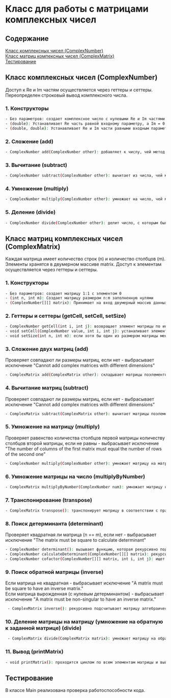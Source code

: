 # Класс для работы с матрицами комплексных чисел
## Содержание
[Класс комплексных чисел (ComplexNumber)](src/ComplexNumber.java)  
[Класс матриц компексных чисел (ComplexMatrix)](src/ComplexMatrix.java)  
[Тестирование](src/Main.java)

  
## Класс комплексных чисел (ComplexNumber)  
Доступ к Re и Im частям осуществляется через геттеры и сеттеры. Переопределен строковый вывод комплексного числа.
### 1. Конструкторы  
```bash
- Без параметров: создает комплексное число с нулевыми Re и Im частями
- (double): Устанавливает Re часть равной входному параметру, а Im = 0
- (double, double): Устанавливает Re и Im части равными входным параметрам соответственно 
```

### 2. Сложение (add)  
```bash
- ComplexNumber add(ComplexNumber other): добавляет к числу, чей метод был вызван, комплексное число other
```

### 3. Вычитание (subtract)
```bash
- ComplexNumber subtract(ComplexNumber other): вычитает из числа, чей метод был вызван число other
```

### 4. Умножение (multiply)
```bash
- ComplexNumber multiply(ComplexNumber other): умножает на число, чей метод был вызван число other в соответствии с формулой
```

### 5. Деление (divide)
```bash
- ComplexNumber divide(ComplexNumber other): делит число, с которым был вызван, на число other, выполняется по формуле
```

  
## Класс матриц комплексных чисел (ComplexMatrix)
Каждая матрица имеет количество строк (n) и количество столбцов (m). Элементы хранятся в двумерном массиве matrix. Доступ к элементам осуществляется через геттеры и сеттеры.

### 1. Конструкторы  
```bash
- Без параметров: создает матрицу 1:1 с элементом 0
- (int n, int m): Создает матрицу размером n:m заполненную нулями
- (ComplexNumber[][] matrix): Принимает на вход двумерный массив данных, создает в соответствии с ними матрицу
```

### 2. Геттеры и сеттеры (getCell, setCell, setSize)
```bash
- ComplexNumber getCell(int i, int j): возвращает элемент матрицы по индексу (i, j). Если индекс находится за пределами границ матрицы - выбрасывает исключение "Index is out of bounds"
- void setCell(ComplexNumber value, int i, int j): устаналивает элемент матрицы по индексу (i, j) равным значению value. Если индекс находится за пределами границ матрицы - выбрасывает исключение "Index is out of bounds"
- void setSize(int n, int m): если хотя бы один из размером матрицы меньше или равен 0, выбрасывает исключение "n and m must be positive", копирует все элементы прошлой матрицы на те же самые места, если в изначальной матрице элементы отсутствовали - заполняет ячейки новой матрицы нулями
``` 

### 3. Сложение двух матриц (add) 
Проверяет совпадают ли размеры матриц, если нет - выбрасывает исключение "Сannot add complex matrices with different dimensions"  
```bash
- ComplexMatrix add(ComplexMatrix other): складывает матрицы поэлементно
```
### 4. Вычитание матриц (subtract)
Проверяет совпадают ли размеры матриц, если нет - выбрасывает исключение "Сannot add complex matrices with different dimensions"  
```bash
- ComplexMatrix subtract(ComplexMatrix other): вычитает матрицы поэлементно
```

### 5. Умножение на матрицу (multiply)
Проверяет равенство количества столбцов первой матрицы количеству столбцов второй матрицы, если не равны - выбрасывает исключение "The number of columns of the first matrix must equal the number of rows of the second one"  
```bash
- ComplexNumber multiply(ComplexNumber other): умножает матрицу на матрицу в соответствии с правилом умножения матриц
```

### 6. Умножение матрицы на число (multiplyByNumber)
```bash
- ComplexMatrix multiplyByNumber(ComplexNumber num): умножает матрицу на число num поэлементно
``` 

### 7. Транспонирование (transpose)
```bash
- ComplexMatrix transpose(): транспонирует матрицу в соответствии с правилом транспонирования матриц
```

### 8. Поиск детерминанта (determinant)
Проверяет квадратная ли матрица (n == m), если нет - выбрасывает исключение "The matrix must be square to calculate determinant"
```bash
- ComplexNumber determinant(): вызывает функцию, которая рекурсивно подсчитывает детерминант
- ComplexNumber calculateDeterminant(ComplexNumber[][] matrix): рекурсивно подсчитывает детерминант
- ComplexNumber cofactor(ComplexNumber[][] matrix, int i, int j): ищет алгебраическое дополнение элемента по индексу (i, j)
```

 ### 9. Поиск обратной матрицы (inverse)
 Если матрица не квадратная - выбрасывает исключение "A matrix must be square to have an inverse matrix."    
 Если матрица вырожденная (с нулевым детерминантом) - выбрасывает исключение "A matrix must be non-singular to have an inverse matrix." 
```bash
 - ComplexMatrix inverse(): рекурсивно подсчитывает матрицу алгебраических дополнений с помощью метода cofactor, транспонирует её с помощью метода transpose и умножает с помощью метода multiplyByNumber на обратное к детерминанту число  
```

  ### 10. Деление матрицы на матрицу (умножение на обратную к заданной матрице) (divide)
```bash
 - ComplexMatrix divide(ComplexMatrix matrix): умножает матрицу на обратную матрицу к заданной, подсчитанную с помощью метода inverse
```

### 11. Вывод (printMatrix)
```bash
- void printMatrix(): проходится циклом по всем элементам матрицы и выводит в консоль
```

## Тестирование
В классе Main реализована проверка работоспособности кода.
  
 

